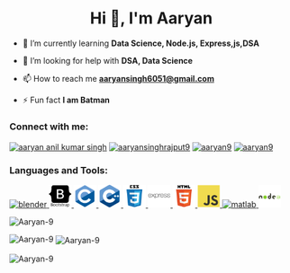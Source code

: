 <h1 align="center">Hi 👋, I'm Aaryan</h1>




- 🌱 I’m currently learning **Data Science, Node.js, Express,js,DSA**

- 🤝 I’m looking for help with **DSA, Data Science**

- 📫 How to reach me **aaryansingh6051@gmail.com**

- ⚡ Fun fact **I am Batman**

<h3 align="left">Connect with me:</h3>
<p align="left">
<a href="https://www.linkedin.com/in/aaryan-anil-kumar-singh-568789250" target="blank"><img align="center" src="https://raw.githubusercontent.com/rahuldkjain/github-profile-readme-generator/master/src/images/icons/Social/linked-in-alt.svg" alt="aaryan anil kumar singh" height="30" width="40" /></a>
<a href="https://instagram.com/aaryansinghrajput9" target="blank"><img align="center" src="https://raw.githubusercontent.com/rahuldkjain/github-profile-readme-generator/master/src/images/icons/Social/instagram.svg" alt="aaryansinghrajput9" height="30" width="40" /></a>
<a href="https://www.codechef.com/users/aaryan9" target="blank"><img align="center" src="https://cdn.jsdelivr.net/npm/simple-icons@3.1.0/icons/codechef.svg" alt="aaryan9" height="30" width="40" /></a>
<a href="https://www.leetcode.com/aaryan9" target="blank"><img align="center" src="https://raw.githubusercontent.com/rahuldkjain/github-profile-readme-generator/master/src/images/icons/Social/leet-code.svg" alt="aaryan9" height="30" width="40" /></a>
</p>

<h3 align="left">Languages and Tools:</h3>
<p align="left"> <a href="https://www.blender.org/" target="_blank" rel="noreferrer"> <img src="https://download.blender.org/branding/community/blender_community_badge_white.svg" alt="blender" width="40" height="40"/> </a> <a href="https://getbootstrap.com" target="_blank" rel="noreferrer"> <img src="https://raw.githubusercontent.com/devicons/devicon/master/icons/bootstrap/bootstrap-plain-wordmark.svg" alt="bootstrap" width="40" height="40"/> </a> <a href="https://www.cprogramming.com/" target="_blank" rel="noreferrer"> <img src="https://raw.githubusercontent.com/devicons/devicon/master/icons/c/c-original.svg" alt="c" width="40" height="40"/> </a> <a href="https://www.w3schools.com/cpp/" target="_blank" rel="noreferrer"> <img src="https://raw.githubusercontent.com/devicons/devicon/master/icons/cplusplus/cplusplus-original.svg" alt="cplusplus" width="40" height="40"/> </a> <a href="https://www.w3schools.com/css/" target="_blank" rel="noreferrer"> <img src="https://raw.githubusercontent.com/devicons/devicon/master/icons/css3/css3-original-wordmark.svg" alt="css3" width="40" height="40"/> </a> <a href="https://expressjs.com" target="_blank" rel="noreferrer"> <img src="https://raw.githubusercontent.com/devicons/devicon/master/icons/express/express-original-wordmark.svg" alt="express" width="40" height="40"/> </a> <a href="https://www.w3.org/html/" target="_blank" rel="noreferrer"> <img src="https://raw.githubusercontent.com/devicons/devicon/master/icons/html5/html5-original-wordmark.svg" alt="html5" width="40" height="40"/> </a> <a href="https://developer.mozilla.org/en-US/docs/Web/JavaScript" target="_blank" rel="noreferrer"> <img src="https://raw.githubusercontent.com/devicons/devicon/master/icons/javascript/javascript-original.svg" alt="javascript" width="40" height="40"/> </a> <a href="https://www.mathworks.com/" target="_blank" rel="noreferrer"> <img src="https://upload.wikimedia.org/wikipedia/commons/2/21/Matlab_Logo.png" alt="matlab" width="40" height="40"/> </a> <a href="https://nodejs.org" target="_blank" rel="noreferrer"> <img src="https://raw.githubusercontent.com/devicons/devicon/master/icons/nodejs/nodejs-original-wordmark.svg" alt="nodejs" width="40" height="40"/> </a> </p>

<p align="left"> <img src="https://komarev.com/ghpvc/?username=Aaryan-9&label=Profile%20views&color=0e75b6&style=flat" alt="Aaryan-9" /> </p>



<p><img align="left" src="https://github-readme-stats.vercel.app/api/top-langs?username=Aaryan-9&show_icons=true&locale=en&layout=compact" alt="Aaryan-9" /></p>

<p>&nbsp;<img align="center" src="https://github-readme-stats.vercel.app/api?username=Aaryan-9&show_icons=true&locale=en" alt="Aaryan-9" /></p>

<p><img align="center" src="https://github-readme-streak-stats.herokuapp.com/?user=Aaryan-9&" alt="Aaryan-9" /></p>
